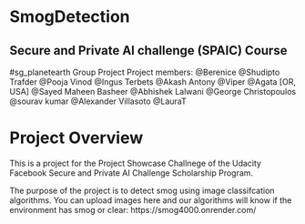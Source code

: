 # SmogDetection
Secure and Private AI challenge (SPAIC) Course
----------------
#sg_planetearth Group Project 
Project members:
@Berenice @Shudipto Trafder @Pooja Vinod @Ingus Terbets @Akash Antony @Viper @Agata [OR, USA] @Sayed Maheen Basheer @Abhishek Lalwani @George Christopoulos @sourav kumar @Alexander Villasoto @LauraT

# Project Overview

<p>This is a project for the Project Showcase Challnege of the Udacity Facebook Secure and Private AI Challenge Scholarship Program.</p>
<p>The purpose of the project is to detect smog using image classifcation algorithms. You can upload images here and our algorithms will know if the environment has smog or clear: https://smog4000.onrender.com/ </p>




